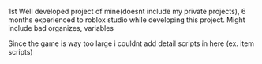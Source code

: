 1st Well developed project of mine(doesnt include my private projects), 6 months experienced to roblox studio while developing this project.
Might include bad organizes, variables

Since the game is way too large i couldnt add detail scripts in here (ex. item scripts)
